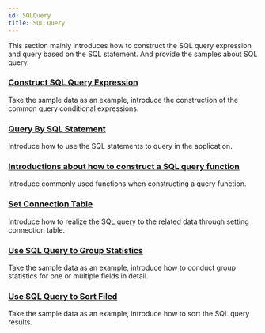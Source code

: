 ```yaml
---
id: SQLQuery
title: SQL Query
---
```

This section mainly introduces how to construct the SQL query expression and query based on the SQL statement. And provide the samples about SQL query.

### [Construct SQL Query Expression](SQLQuery_Expression)

Take the sample data as an example, introduce the construction of the common query conditional expressions.

### [Query By SQL Statement](SQLQueryDia)

Introduce how to use the SQL statements to query in the application.

### [Introductions about how to construct a SQL query function](SQLQueryFunction)

Introduce commonly used functions when constructing a query function.

### [Set Connection Table](JoinItemsDia)

Introduce how to realize the SQL query to the related data through setting connection table.

### [Use SQL Query to Group Statistics](SQLQuery_Group)

Take the sample data as an example, introduce how to conduct group statistics for one or multiple fields in detail.


### [Use SQL Query to Sort Filed](SQLQuery_OrderByexample)

Take the sample data as an example, introduce how to sort the SQL query results.

